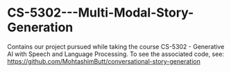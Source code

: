 # CS-5302---Multi-Modal-Story-Generation
Contains our project pursued while taking the course CS-5302 - Generative AI with Speech and Language Processing. To see the associated code, see: https://github.com/MohtashimButt/conversational-story-generation 

